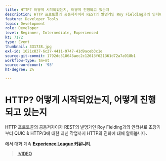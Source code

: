 ```yaml
---
title: HTTP? 어떻게 시작되었는지, 어떻게 진행되고 있는지
description: HTTP 프로토콜의 공동저자이자 REST의 발명가인 Roy Fielding과의 인터뷰로 초창기부터 QUIC & HTTP/3에 대한 최신 작업까지 HTTP의 진화에 대해 알아봅니다. 이 세션은 Adobe Developers Live 컨텐츠 이벤트의 일부로 전달되었습니다.
feature: Developer Tools
topic: Development
role: Developer
level: Beginner, Intermediate, Experienced
kt: 7172
type: Event
thumbnail: 331738.jpg
exl-id: 1621c837-6c27-4411-9747-41d9aceb3c1e
source-git-commit: 1792dc318643aec2c12613f621361d72a7a918b1
workflow-type: tm+mt
source-wordcount: '93'
ht-degree: 2%

---
```


# HTTP? 어떻게 시작되었는지, 어떻게 진행되고 있는지

HTTP 프로토콜의 공동저자이자 REST의 발명가인 Roy Fielding과의 인터뷰로 초창기부터 QUIC &amp; HTTP/3에 대한 최신 작업까지 HTTP의 진화에 대해 알아봅니다.

에서 대화 계속 **[Experience League 커뮤니티](https://adobe.ly/36Yd3v6)**.

>[!VIDEO](https://video.tv.adobe.com/v/331738/?quality=12&learn=on&hidetitle=true)
